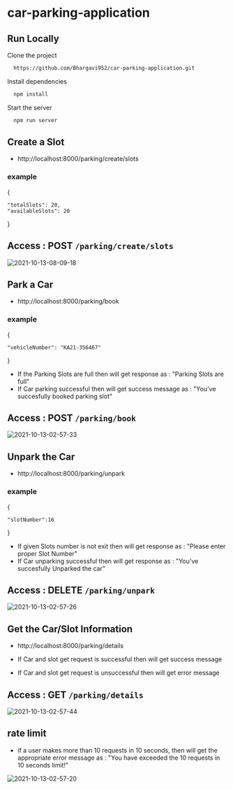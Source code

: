 # car-parking-application

## Run Locally

Clone the project

```bash
  https://github.com/Bhargavi952/car-parking-application.git
```
Install dependencies

```bash
  npm install
```

Start the server

```bash
  npm run server
```
## Create a Slot

- http://localhost:8000/parking/create/slots

### example

{

    "totalSlots": 20,
    "availableSlots": 20
    
}

## Access : POST ``` /parking/create/slots ```

![2021-10-13-08-09-18](https://user-images.githubusercontent.com/77036158/137058650-cfcabab9-e48c-4c50-995c-ae242504d4c8.png)


## Park a Car

- http://localhost:8000/parking/book

### example 
{

    "vehicleNumber": "KA21-356467" 
   
}

- If the Parking Slots are full then will get response as : "Parking Slots are full"
- If Car parking successful then will get success message as : "You've succesfully booked parking slot"

## Access : POST ``` /parking/book ```

![2021-10-13-02-57-33](https://user-images.githubusercontent.com/77036158/137059140-489f1bac-d604-498d-b918-cc5a36738469.png)


## Unpark the Car

- http://localhost:8000/parking/unpark

### example
{

    "slotNumber":16
}

- If given Slots number is not exit then will get response as : "Please enter proper Slot Number"
- If Car unparking successful then will get response as : "You've succesfully Unparked the car"

## Access : DELETE ``` /parking/unpark ```
![2021-10-13-02-57-26](https://user-images.githubusercontent.com/77036158/137058943-5b551a22-c89b-4ace-980f-7844a04a4800.png)



## Get the Car/Slot Information

- http://localhost:8000/parking/details

- If Car and slot get request is successful then will get success message 
- If Car and slot get request is unsuccessful then will get error message

## Access : GET ```/parking/details ```

![2021-10-13-02-57-44](https://user-images.githubusercontent.com/77036158/137059036-a3f3de62-68fe-4de7-9676-4163c25f2ab6.png)


## rate limit

-  if a user makes more than 10 requests in 10 seconds, then will get the appropriate error message as : "You have exceeded the 10 requests in 10 seconds limit!"


![2021-10-13-02-57-20](https://user-images.githubusercontent.com/77036158/137058905-ba4b2e09-abd3-4a10-a288-1759add43519.png)










